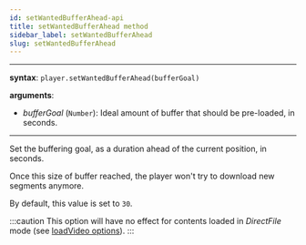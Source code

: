 ```yaml
---
id: setWantedBufferAhead-api
title: setWantedBufferAhead method
sidebar_label: setWantedBufferAhead
slug: setWantedBufferAhead
---
```


---

**syntax**: `player.setWantedBufferAhead(bufferGoal)`

**arguments**:

- _bufferGoal_ (`Number`): Ideal amount of buffer that should be pre-loaded,
  in seconds.

---

Set the buffering goal, as a duration ahead of the current position, in seconds.

Once this size of buffer reached, the player won't try to download new segments
anymore.

By default, this value is set to `30`.

:::caution
This option will have no effect for contents loaded in _DirectFile_
mode (see [loadVideo options](./../basicMethods/loadVideo.md#transport)).
:::
